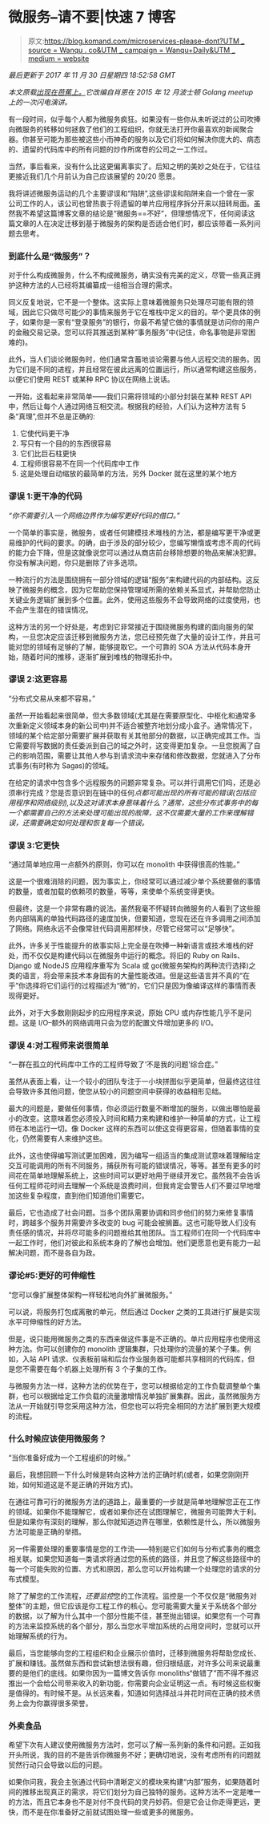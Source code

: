 # 微服务–请不要|快速 7 博客

> 原文:[https://blog.komand.com/microservices-please-dont?UTM _ source = Wanqu . co&UTM _ campaign = Wanqu+Daily&UTM _ medium = website](https://blog.komand.com/microservices-please-dont?utm_source=wanqu.co&utm_campaign=Wanqu+Daily&utm_medium=website)

*最后更新于 2017 年 11 月 30 日星期四 18:52:58 GMT*

*本文原载[出现在芭蕉上。](http://basho.com/posts/technical/microservices-please-dont/)它改编自肖恩在 2015 年 12 月波士顿 Golang meetup 上的一次闪电演讲。*

有一段时间，似乎每个人都为微服务疯狂。如果没有一些你从未听说过的公司吹捧向微服务的转移如何拯救了他们的工程组织，你就无法打开你最喜欢的新闻聚合器。你甚至可能为那些被这些小而神奇的服务以及它们将如何解决你庞大的、病态的、遗留的代码库中的所有问题的炒作所席卷的公司之一工作过。

当然，事后看来，没有什么比这更偏离事实了。后知之明的美妙之处在于，它往往更接近我们几个月前认为自己应该展望的 20/20 愿景。

我将讲述微服务运动的几个主要谬误和“陷阱”,这些谬误和陷阱来自一个曾在一家公司工作的人，该公司也曾热衷于将遗留的单片应用程序拆分开来以扭转局面。虽然我不希望这篇博客文章的结论是“微服务==不好”，但理想情况下，任何阅读这篇文章的人在决定迁移到基于微服务的架构是否适合他们时，都应该带着一系列问题去思考。

### 到底什么是“微服务”？

对于什么构成微服务，什么不构成微服务，确实没有完美的定义，尽管一些真正拥护这种方法的人已经将其编纂成一组相当合理的需求。

同义反复地说，它不是一个整体。这实际上意味着微服务只处理尽可能有限的领域，因此它只做尽可能少的事情来服务于它在堆栈中定义的目的。举个更具体的例子，如果你是一家有“登录服务”的银行，你最不希望它做的事情就是访问你的用户的金融交易记录。您可以将其推送到某种“事务服务”中(记住，命名事物是非常困难的)。

此外，当人们谈论微服务时，他们通常含蓄地谈论需要与他人远程交流的服务。因为它们是不同的进程，并且经常在彼此远离的位置运行，所以通常构建这些服务，以便它们使用 REST 或某种 RPC 协议在网络上说话。

一开始，这看起来非常简单——我们只需将领域的小部分封装在某种 REST API 中，然后让每个人通过网络互相交流。根据我的经验，人们认为这种方法有 5 条“真理”,但并不总是正确的:

1.  它使代码更干净
2.  写只有一个目的的东西很容易
3.  它们比巨石柱更快
4.  工程师很容易不在同一个代码库中工作
5.  这是处理自动缩放的最简单的方法，另外 Docker 就在这里的某个地方

### 谬误 1:更干净的代码

*“你不需要引入一个网络边界作为编写更好代码的借口。”*

一个简单的事实是，微服务，或者任何建模技术堆栈的方法，都是编写更干净或更易维护的代码的要求。的确，由于涉及的部分较少，您编写懒惰或考虑不周的代码的能力会下降，但是这就像说您可以通过从商店前台移除想要的物品来解决犯罪。你没有解决问题，你只是删除了许多选项。

一种流行的方法是围绕拥有一部分领域的逻辑“服务”来构建代码的内部结构。这反映了微服务的概念，因为它帮助您保持管理域所需的依赖关系显式，并帮助您防止关键业务逻辑扩展到多个位置。此外，使用这些服务不会导致网络的过度使用，也不会产生潜在的错误情况。

这种方法的另一个好处是，考虑到它非常接近于围绕微服务构建的面向服务的架构，一旦您决定应该迁移到微服务方法，您已经预先做了大量的设计工作，并且可能对您的领域有足够的了解，能够提取它。一个可靠的 SOA 方法从代码本身开始，随着时间的推移，逐渐扩展到堆栈的物理拓扑中。

### 谬误 2:这更容易

“分布式交易从来都不容易。”

虽然一开始看起来很简单，但大多数领域(尤其是在需要原型化、中枢化和通常多次重新定义领域本身的新公司中)并不适合被整齐地划分成小盒子。通常情况下，领域的某个给定部分需要扩展并获取有关其他部分的数据，以正确完成其工作。当它需要将写数据的责任委派到自己的域之外时，这变得更加复杂。一旦您脱离了自己的影响范围，需要让其他人参与到请求流中来存储和修改数据，您就进入了分布式事务(有时称为 Sagas)的领域。

在给定的请求中包含多个远程服务的问题非常复杂。可以并行调用它们吗，还是必须串行完成？您是否意识到在链中的任何*点都可能出现的所有可能的错误(包括应用程序和网络级别),以及这对请求本身意味着什么？通常，这些分布式事务中的每一个都需要自己的方法来处理可能出现的故障，这不仅需要大量的工作来理解错误，还需要确定如何处理和恢复每一个错误。*

### 谬误 3:它更快

“通过简单地应用一点额外的原则，你可以在 monolith 中获得很高的性能。”

这是一个很难消除的问题，因为事实上，你经常可以通过减少单个系统要做的事情的数量，或者加载的依赖项的数量，等等，来使单个系统变得更快。

但最终，这是一个非常有趣的说法。虽然我毫不怀疑转向微服务的人看到了这些服务内部隔离的单独代码路径的速度加快，但要知道，您现在还在许多调用之间添加了网络。网络永远不会像常驻代码调用那样快，尽管它经常可以“足够快”。

此外，许多关于性能提升的故事实际上完全是在吹捧一种新语言或技术堆栈的好处，而不仅仅是构建代码以在微服务中运行的概念。将旧的 Ruby on Rails、Django 或 NodeJS 应用程序重写为 Scala 或 go(微服务架构的两种流行选择)之类的语言，将会带来技术本身固有的大量性能改进。但是这些语言并不真的“在乎”你选择将它们运行的过程描述为“微”的，它们只是因为像编译这样的事情而表现得更好。

此外，对于大多数刚刚起步的应用程序来说，原始 CPU 或内存性能几乎不是问题。这是 I/O–额外的网络调用只会为您的配置文件增加更多的 I/O。

### 谬误 4:对工程师来说很简单

“一群在孤立的代码库中工作的工程师导致了‘不是我的问题’综合症。”

虽然从表面上看，让一个较小的团队专注于一小块拼图似乎更简单，但最终这往往会导致许多其他问题，使您从较小的问题空间中获得的收益相形见绌。

最大的问题是，要做任何事情，你必须运行数量不断增加的服务，以做出哪怕是最小的改变。这意味着您必须投入时间和精力来构建和维护一种简单的方式，让工程师在本地运行一切。像 Docker 这样的东西可以使这变得更容易，但随着事情的变化，仍然需要有人来维护这些。

此外，这也使得编写测试更加困难，因为编写一组适当的集成测试意味着理解给定交互可能调用的所有不同服务，捕获所有可能的错误情况，等等。甚至有更多的时间花在简单地理解系统上，这些时间可以更好地用于继续开发它。虽然我不会告诉任何工程师花时间去理解一个系统是浪费时间，但我肯定会警告人们不要过早地增加这些复杂程度，直到他们知道他们需要它。

最后，它也造成了社会问题。当多个团队需要协调和同步他们的努力来修复事情时，跨越多个服务并需要许多改变的 bug 可能会被搁置。这也可能导致人们没有责任感的情况，并将尽可能多的问题推给其他团队。当工程师们在同一个代码库中一起工作时，他们对彼此和系统本身的了解也会增加。他们更愿意也更有能力一起解决问题，而不是各自为政。

### 谬论#5:更好的可伸缩性

“您可以像扩展整体架构一样轻松地向外扩展微服务。”

可以说，将服务打包成离散的单元，然后通过 Docker 之类的工具进行扩展是实现水平可伸缩性的好方法。

但是，说只能用微服务之类的东西来做这件事是不正确的。单片应用程序也使用这种方法。你可以创建你的 monolith 逻辑集群，只处理你的流量的某个子集。例如，入站 API 请求、仪表板前端和后台作业服务器可能都共享相同的代码库，但是您不需要在每个机器上处理所有 3 个子集的工作。

与微服务方法一样，这种方法的优势在于，您可以根据给定的工作负载调整单个集群，也可以根据给定工作负载的流量激增情况单独扩展集群。因此，虽然微服务方法从一开始就引导您采用这种方法，但您也可以将完全相同的方法扩展到更大规模的流程。

### 什么时候应该使用微服务？

“当你准备好成为一个工程组织的时候。”

最后，我想回顾一下什么时候是转向这种方法的正确时机(或者，如果您刚刚开始，如何知道这是不是正确的开始方式)。

在通往可靠可行的微服务方法的道路上，最重要的一步就是简单地理解您正在工作的领域。如果你不能理解它，或者如果你还在试图理解它，微服务可能弊大于利。但是如果你有深刻的理解，那么你就知道边界在哪里，依赖性是什么，所以微服务方法可能是正确的举措。

另一件需要处理的重要事情是您的工作流——特别是它们如何与分布式事务的概念相关联。如果您知道每一类请求将通过您的系统的路径，并且您了解这些路径中的每一个可能失败的位置、方式和原因，那么您可以开始构建一个处理您的请求的分布式模型。

除了了解您的工作流程，*还要监控*您的工作流程。监控是一个不仅仅是“微服务对整体”的主题，但它应该是你工程工作的核心。您可能需要大量关于系统各个部分的数据，以了解为什么其中一个部分性能不佳，甚至抛出错误。如果您有一个可靠的方法来监控系统的各个部分，那么当您水平增加系统的占用空间时，您就可以开始理解系统的行为。

最后，当您能够向您的工程组织和企业展示价值时，迁移到微服务将帮助您成长、扩展和赚钱。虽然做东西和尝试新想法很有趣，但归根结底，对许多公司来说最重要的是他们的底线。如果你因为一篇博文告诉你 monoliths“做错了”而不得不推迟推出一个会给公司带来收入的新功能，你需要向企业证明这一点。有时候这些权衡是值得的。有时候不是。从长远来看，知道如何选择战斗并花时间在正确的技术债务上会为你赢得很多荣誉。

### 外卖食品

希望下次有人建议使用微服务方法时，您可以了解一系列新的条件和问题。正如我开头所说，我的目的不是告诉你微服务不好；更确切地说，没有考虑所有的问题就贸然行动只会导致以后的问题。

如果你问我，我会主张通过代码中清晰定义的模块来构建“内部”服务，如果随着时间的推移出现真正的需求，将它们划分为自己独特的服务。这种方法不一定是唯一的方法，而且它本身也不是对付不良代码的灵丹妙药。但是它会让你走得更远，更快，而不是在你准备好之前就试图处理一些或更多的微服务。
